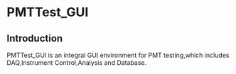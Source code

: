 PMTTest_GUI
===========

Introduction
------------
PMTTest_GUI is an integral GUI environment for PMT testing,which includes DAQ,Instrument Control,Analysis and Database.
